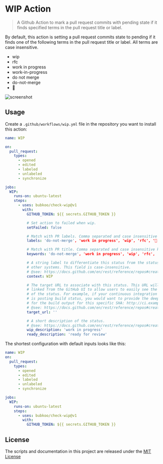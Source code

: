 # WIP Action

> A Github Action to mark a pull request commits with pending state if it finds specified terms in the pull request title or label.

By default, this action is setting a pull request commits state to pending if it finds one of the following terms in the pull request title or label. All terms are case insensitive.

- wip
- rfc
- work in progress
- work-in-progress
- do not merge
- do-not-merge
- 🚧

![screenshot](https://github.com/bubkoo/wip-action/blob/master/screenshot.jpg?raw=true)

## Usage

Create a `.github/workflows/wip.yml` file in the repository you want to install this action:

```yml
name: WIP

on:
  pull_request:
    types:
      - opened
      - edited
      - labeled
      - unlabeled
      - synchronize

jobs:
  WIP:
    runs-on: ubuntu-latest
    steps:
      - uses: bubkoo/check-wip@v1
        with:
          GITHUB_TOKEN: ${{ secrets.GITHUB_TOKEN }}

          # Set action to failed when wip.
          setFailed: false

          # Match with PR labels. Comma separated and case insensitive labels.
          labels: 'do-not-merge', 'work in progress', 'wip', 'rfc', '🚧'

          # Match with PR title. Comma separated and case insensitive keywords.
          keywords: 'do-not-merge', 'work in progress', 'wip', 'rfc', '🚧'

          # A string label to differentiate this status from the status of
          # other systems. This field is case-insensitive.
          # @see: https://docs.github.com/en/rest/reference/repos#create-a-commit-status
          context: WIP

          # The target URL to associate with this status. This URL will be
          # linked from the GitHub UI to allow users to easily see the source
          # of the status. For example, if your continuous integration system
          # is posting build status, you would want to provide the deep link
          # for the build output for this specific SHA: http://ci.example.com/user/repo/build/sha
          # @see: https://docs.github.com/en/rest/reference/repos#create-a-commit-status
          target_url: ''

          # A short description of the status.
          # @see: https://docs.github.com/en/rest/reference/repos#create-a-commit-status
          wip_description: 'work in progress'
          ready_description: 'ready for review'
```

The shortest configuration with default inputs looks like this:

```yml
name: WIP
on:
  pull_request:
    types:
      - opened
      - edited
      - labeled
      - unlabeled
      - synchronize

jobs:
  WIP:
    runs-on: ubuntu-latest
    steps:
      - uses: bubkoo/check-wip@v1
        with:
          GITHUB_TOKEN: ${{ secrets.GITHUB_TOKEN }}
```

## License

The scripts and documentation in this project are released under the [MIT License](LICENSE)
